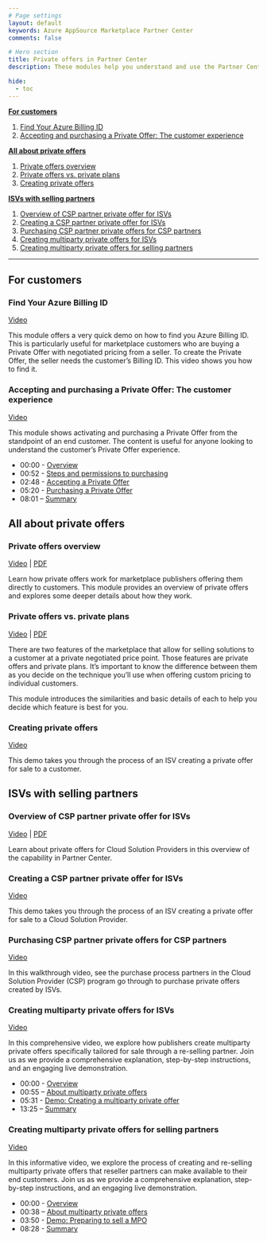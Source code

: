 ```yaml
---
# Page settings
layout: default
keywords: Azure AppSource Marketplace Partner Center
comments: false

# Hero section
title: Private offers in Partner Center
description: These modules help you understand and use the Partner Center portal to publish your commercial marketplace offer.

hide:
  - toc
---
```


**[For customers](#for-customers)**

<!-- no toc -->
1. [Find Your Azure Billing ID](#find-your-azure-billing-id)
1. [Accepting and purchasing a Private Offer: The customer experience](#accepting-and-purchasing-a-private-offer-the-customer-experience)

**[All about private offers](#all-about-private-offers)**

<!-- no toc -->
1. [Private offers overview](#private-offers-overview)
1. [Private offers vs. private plans](#private-offers-vs-private-plans)
1. [Creating private offers](#creating-private-offers)

**[ISVs with selling partners](#isvs-with-selling-partners)**
    
<!-- no toc -->
1. [Overview of CSP partner private offer for ISVs](#overview-of-csp-partner-private-offer-for-isvs)
1. [Creating a CSP partner private offer for ISVs](#creating-a-csp-partner-private-offer-for-isvs)
1. [Purchasing CSP partner private offers for CSP partners](#purchasing-csp-partner-private-offers-for-csp-partners)
1. [Creating multiparty private offers for ISVs](#creating-multiparty-private-offers-for-isvs)
1. [Creating multiparty private offers for selling partners](#creating-multiparty-private-offers-for-selling-partners)


---

## For customers

### Find Your Azure Billing ID

<a target="_blank" href="https://go.microsoft.com/fwlink/?linkid=2222693">Video</a>

This module offers a very quick demo on how to find you Azure Billing ID. This is particularly useful for marketplace customers who are buying a Private Offer with negotiated pricing from a seller. To create the Private Offer, the seller needs the customer’s Billing ID. This video shows you how to find it.

### Accepting and purchasing a Private Offer: The customer experience

<a target="_blank" href="https://go.microsoft.com/fwlink/?linkid=2243274">Video</a>

This module shows activating and purchasing a Private Offer from the standpoint of an end customer. The content is useful for anyone looking to understand the customer’s Private Offer experience.

- 00:00 - [Overview](https://www.youtube.com/watch?v=TANUlgLuVqI&t=0s)
- 00:52 - [Steps and permissions to purchasing](https://www.youtube.com/watch?v=TANUlgLuVqI&t=52s)
- 02:48 - [Accepting a Private Offer](https://www.youtube.com/watch?v=TANUlgLuVqI&t=168s)
- 05:20 - [Purchasing a Private Offer](https://www.youtube.com/watch?v=TANUlgLuVqI&t=320s)
- 08:01 – [Summary](https://www.youtube.com/watch?v=TANUlgLuVqI&t=481s)

## All about private offers

### Private offers overview

<a target="_blank" href="https://go.microsoft.com/fwlink/?linkid=2196150">Video</a> | [PDF](./pdfs/01.1-isv-private-offer-overview.pdf)

Learn how private offers work for marketplace publishers offering them directly to customers. This module provides an overview of private offers and explores some deeper details about how they work.

### Private offers vs. private plans

<a target="_blank" href="https://go.microsoft.com/fwlink/?linkid=2222237">Video</a> | [PDF](./pdfs/02.4-private-offer-vs-plan.pdf)

There are two features of the marketplace that allow for selling solutions to a customer at a private negotiated price point. Those features are private offers and private plans. It’s important to know the difference between them as you decide on the technique you’ll use when offering custom pricing to individual customers.

This module introduces the similarities and basic details of each to help you decide which feature is best for you.

### Creating private offers

<a target="_blank" href="https://go.microsoft.com/fwlink/?linkid=2196151">Video</a>

This demo takes you through the process of an ISV creating a private offer for sale to a customer.

## ISVs with selling partners

### Overview of CSP partner private offer for ISVs

<a target="_blank" href="https://go.microsoft.com/fwlink/?linkid=2196414">Video</a> | [PDF](./pdfs/2.0-csp-private-offer-overview.pdf)

Learn about private offers for Cloud Solution Providers in this overview of the capability in Partner Center.

### Creating a CSP partner private offer for ISVs

<a target="_blank" href="https://go.microsoft.com/fwlink/?linkid=2196413">Video</a>

This demo takes you through the process of an ISV creating a private offer for sale to a Cloud Solution Provider. 

### Purchasing CSP partner private offers for CSP partners

<a target="_blank" href="https://go.microsoft.com/fwlink/?linkid=2196145">Video</a>

In this walkthrough video, see the purchase process partners in the Cloud Solution Provider (CSP) program go through to purchase private offers created by ISVs.

### Creating multiparty private offers for ISVs

<a target="_blank" href="https://go.microsoft.com/fwlink/?linkid=2241258">Video</a>

In this comprehensive video, we explore how publishers create multiparty private offers specifically tailored for sale through a re-selling partner. Join us as we provide a comprehensive explanation, step-by-step instructions, and an engaging live demonstration.

- 00:00 - [Overview](https://www.youtube.com/watch?v=6AmdYEvSxso&t=0s)
- 00:55 – [About multiparty private offers](https://www.youtube.com/watch?v=6AmdYEvSxso&t=55s)
- 05:31 - [Demo: Creating a multiparty private offer]( https://www.youtube.com/watch?v=6AmdYEvSxso&t=331s)
- 13:25 – [Summary]( https://www.youtube.com/watch?v=6AmdYEvSxso&t=805s)

### Creating multiparty private offers for selling partners

<a target="_blank" href="https://go.microsoft.com/fwlink/?linkid=2241428">Video</a>

In this informative video, we explore the process of creating and re-selling multiparty private offers that reseller partners can make available to their end customers. Join us as we provide a comprehensive explanation, step-by-step instructions, and an engaging live demonstration.

- 00:00 - [Overview](https://www.youtube.com/watch?v=4VJKzg5LfA8&t=0s)
- 00:38 – [About multiparty private offers](https://www.youtube.com/watch?v=4VJKzg5LfA8&t=38s)
- 03:50 - [Demo: Preparing to sell a MPO](https://www.youtube.com/watch?v=4VJKzg5LfA8&t=230s)
- 08:28 - [Summary](https://www.youtube.com/watch?v=4VJKzg5LfA8&t=508s)

